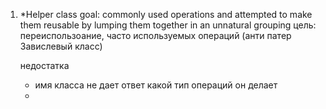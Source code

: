 1. *Helper class
    goal: commonly used operations and attempted to make them reusable by lumping them together in an unnatural grouping
    цель: переиспользоание, часто используемых операций (анти патер Завислевый класс)
    
    недостатка
    - имя класса не дает ответ какой тип операций он делает 
    - 